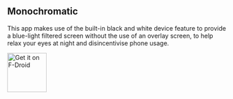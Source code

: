 Monochromatic
-------------

This app makes use of the built-in black and white device feature to provide a blue-light filtered screen without
the use of an overlay screen, to help relax your eyes at night and disincentivise phone usage.

[<img src="https://f-droid.org/badge/get-it-on.png"
     alt="Get it on F-Droid"
     height="90">](https://f-droid.org/packages/uk.co.richyhbm.monochromatic/)
